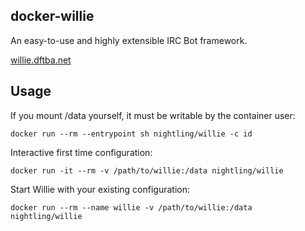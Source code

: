 ## docker-willie

An easy-to-use and highly extensible IRC Bot framework.

[willie.dftba.net](http://willie.dftba.net)

## Usage

If you mount /data yourself, it must be writable by the container user:

```
docker run --rm --entrypoint sh nightling/willie -c id
```

Interactive first time configuration:

```
docker run -it --rm -v /path/to/willie:/data nightling/willie
```

Start Willie with your existing configuration:

```
docker run --rm --name willie -v /path/to/willie:/data nightling/willie
```
